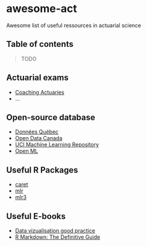 # awesome-act
Awesome list of useful ressources in actuarial science


## Table of contents
> TODO



## Actuarial exams
* [Coaching Actuaries](https://www.coachingactuaries.com)
* ...



## Open-source database
* [Données Québec](https://www.donneesquebec.ca/fr/)
* [Open Data Canada](https://open.canada.ca/en/open-data)
* [UCI Machine Learning Repository](https://archive.ics.uci.edu/ml/index.php)
* [Open ML](https://www.openml.org/home)

## Useful R Packages
* [caret](https://cran.r-project.org/web/packages/caret/vignettes/caret.html)
* [mlr](https://mlr.mlr-org.com)
* [mlr3](https://mlr3.mlr-org.com/reference/mlr3-package.html)


## Useful E-books
* [Data vizualisation good practice](https://serialmentor.com/dataviz/aesthetic-mapping.html)
* [R Markdown: The Definitive Guide](https://bookdown.org/yihui/rmarkdown/)

